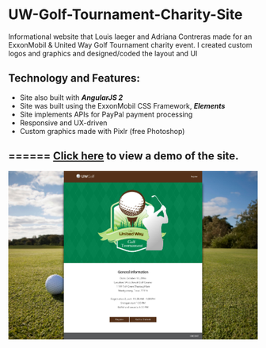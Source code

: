 # UW-Golf-Tournament-Charity-Site
Informational website that Louis Iaeger and Adriana Contreras made for an ExxonMobil &amp; United Way Golf Tournament charity event. I created custom logos and graphics and designed/coded the layout and UI


Technology and Features: 
------
- Site also built with __*AngularJS 2*__
- Site was built using the ExxonMobil CSS Framework, *__Elements__*
- Site implements APIs for PayPal payment processing
- Responsive and UX-driven
- Custom graphics made with Pixlr (free Photoshop)

======
[Click here](https://louisiaegerv.github.io/UW-Golf-Tournament-Charity-Site/) to view a demo of the site.
------
[<img src="https://raw.githubusercontent.com/louisiaegerv/Project-Images/master/golfSite.jpg">](https://louisiaegerv.github.io/UW-Golf-Tournament-Charity-Site/)
